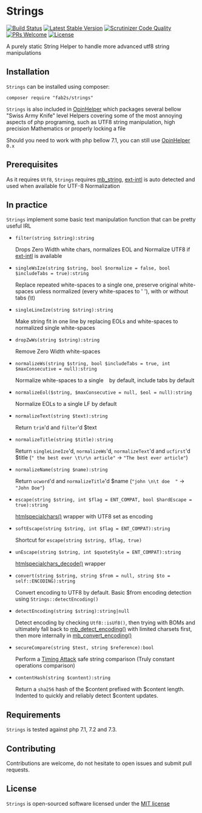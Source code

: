 # Strings

[![Build Status](https://travis-ci.org/fab2s/Strings.svg?branch=master)](https://travis-ci.org/fab2s/Strings) [![Latest Stable Version](https://poser.pugx.org/fab2s/strings/v/stable)](https://packagist.org/packages/fab2s/strings) [![Scrutinizer Code Quality](https://scrutinizer-ci.com/g/fab2s/strings/badges/quality-score.png?b=master)](https://scrutinizer-ci.com/g/fab2s/Strings/?branch=master) [![PRs Welcome](https://img.shields.io/badge/PRs-welcome-brightgreen.svg?style=flat)](http://makeapullrequest.com) [![License](https://poser.pugx.org/fab2s/strings/license)](https://packagist.org/packages/fab2s/strings)

A purely static String Helper to handle more advanced utf8 string manipulations

## Installation

`Strings` can be installed using composer:

```
composer require "fab2s/strings"
```

`Strings` is also included in [OpinHelper](https://github.com/fab2s/OpinHelpers) which packages several bellow "Swiss Army Knife" level Helpers covering some of the most annoying aspects of php programing, such as UTF8 string manipulation, high precision Mathematics or properly locking a file

Should you need to work with php bellow 7.1, you can still use [OpinHelper](https://github.com/fab2s/OpinHelpers) `0.x`

## Prerequisites

As it requires `Utf8`, `Strings` requires [mb_string](https://php.net/mb_string), [ext-intl](https://php.net/intl) is auto detected and used when available for UTF-8 Normalization

## In practice

`Strings` implement some basic text manipulation function that can be pretty useful IRL


- `filter(string $string):string` 

    Drops Zero Width white chars, normalizes EOL and Normalize UTF8 if [ext-intl](https://php.net/intl) is available

- `singleWsIze(string $string, bool $normalize = false, bool $includeTabs = true):string` 

    Replace repeated white-spaces to a single one, preserve original white-spaces unless normalized (every white-spaces to ' '), with or without tabs (\t)

- `singleLineIze(string $string):string` 

    Make string fit in one line by replacing EOLs and white-spaces to normalized single white-spaces

- `dropZwWs(string $string):string` 

    Remove Zero Width white-spaces 

- `normalizeWs(string $string, bool $includeTabs = true, int $maxConsecutive = null):string` 

    Normalize white-spaces to a single ` ` by default, include tabs by default

- `normalizeEol($string, $maxConsecutive = null, $eol = null):string` 

    Normalize EOLs to a single LF by default

- `normalizeText(string $text):string` 

    Return `trim`'d and `filter`'d $text 

- `normalizeTitle(string $title):string` 

    Return `singleLineIze`'d, `normalizeWs`'d, `normalizeText`'d and `ucfirst`'d $title (`" the best ever \t\r\n article"` -> `"The best ever article"`) 

- `normalizeName(string $name):string` 

    Return `ucword`'d and `normalizeTitle`'d $name (`"john \n\t doe  "` -> `"John Doe"`) 

- `escape(string $string, int $flag = ENT_COMPAT, bool $hardEscape = true):string` 

    [htmlspecialchars()](https://php.net/htmlspecialchars) wrapper with UTF8 set as encoding

- `softEscape(string $string, int $flag = ENT_COMPAT):string` 

    Shortcut for `escape(string $string, $flag, true)`

- `unEscape(string $string, int $quoteStyle = ENT_COMPAT):string` 

    [htmlspecialchars_decode()](https://php.net/htmlspecialchars_decode) wrapper 

- `convert(string $string, string $from = null, string $to = self::ENCODING):string` 

    Convert encoding to UTF8 by default. Basic $from encoding detection using `Strings::detectEncoding()`

- `detectEncoding(string $string):string|null` 

    Detect encoding by checking `Utf8::isUf8()`, then trying with BOMs and ultimately fall back to [mb_detect_encoding()](https://php.net/mb_detect_encoding) with limited charsets first, then more internally in [mb_convert_encoding()](https://php.net/mb_convert_encoding) 

- `secureCompare(string $test, string $reference):bool` 

    Perform a [Timing Attack](https://en.wikipedia.org/wiki/Timing_attack) safe string comparison (Truly constant operations comparison)

- `contentHash(string $content):string` 

    Return a `sha256` hash of the $content prefixed with $content length. Indented to quickly and reliably detect $content updates.

## Requirements

`Strings` is tested against php 7.1, 7.2 and 7.3.

## Contributing

Contributions are welcome, do not hesitate to open issues and submit pull requests.

## License

`Strings` is open-sourced software licensed under the [MIT license](https://opensource.org/licenses/MIT)